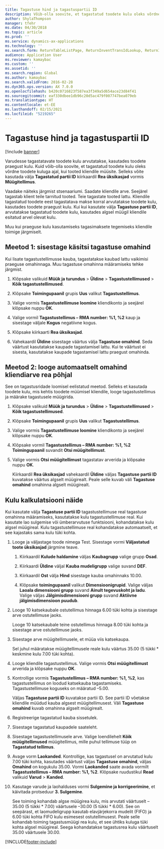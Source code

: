```yaml
---
title: Tagastuse hind ja tagastuspartii ID
description: Võib-olla soovite, et tagastatud toodete kulu oleks võrdne toodete kuluga ajal, kui tooted kliendile müüsite. Seda saate määrata valikuga **Tagastatud partii ID**.
author: ShylaThompson
manager: tfehr
ms.date: 04/30/2018
ms.topic: article
ms.prod: ''
ms.service: dynamics-ax-applications
ms.technology: ''
ms.search.form: ReturnTableListPage, ReturnInventTransIdLookup, ReturnItemNumLookup
audience: Application User
ms.reviewer: kamaybac
ms.custom: ''
ms.assetid: ''
ms.search.region: Global
ms.author: kamaybac
ms.search.validFrom: 2016-02-28
ms.dyn365.ops.version: AX 7.0.0
ms.openlocfilehash: b420c0716823f587ea3f349a5d654ace23d84f41
ms.sourcegitcommit: eaf330dbee1db96c20d5ac479f007747bea079eb
ms.translationtype: HT
ms.contentlocale: et-EE
ms.lasthandoff: 02/15/2021
ms.locfileid: "5219265"
---
```

# <a name="return-cost-price-and-return-lot-id"></a>Tagastuse hind ja tagastuspartii ID        

[!include [banner](../includes/banner.md)]



Varudesse tagastatavate toodete kulu arvutatakse, kasutades toodete praegust kulu. Kuid võib-olla soovite, et tagastatud toodete kulu oleks võrdne toodete kuluga ajal, kui tooted kliendile müüsite. Selleks võite kasutada välja **Tagastatud partii ID** kiirkaardil **Rea üksikasjad** vormis **Müügitellimus**.

Vaadake näiteks järgmist stsenaariumi. Saadate kliendile arve. Seejärel tagastab klient teile tarnitud tooted. Teie tagastate tooted lattu. Kliendile tagastatud toodete eest tagastatava makse korral arvutatakse toodete kulu, kasutades toodete praegust kulu. Kui kui kasutate välja **Tagastuse partii ID**, arvutatakse tagastatud toodete kulu, kasutades algsel müügil kliendile esitatud arvel olevat kulu.

Muu kui praeguse kulu kasutamiseks tagasimaksete tegemiseks kliendile toimige järgmiselt.

## <a name="method-1-manually-enter-the-return-cost-price"></a>Meetod 1: sisestage käsitsi tagastuse omahind

Kui lisate tagastustellimusse kauba, tagastatakse kaubad lattu vaikimisi praeguse omahinnaga. Muu tagastuse omahinna määramiseks tehke järgmist.

1.  Klõpsake valikuid **Müük ja turundus** \> **Üldine** \> **Tagastustellimused** \> **Kõik tagastustellimused**.

2.  Klõpsake **Toimingupaanil** grupis **Uus** valikut **Tagastustellimus**.

3.  Valige vormis **Tagastustellimuse loomine** kliendikonto ja seejärel klõpsake nuppu **OK**.

4.  Valige vormil **Tagastustellimus – RMA number: %1, %2** kaup ja sisestage väljale **Kogus** negatiivne kogus.

5.  Klõpsake kiirkaarti **Rea üksikasjad**.

6.  Vahekaardil **Üldine** sisestage väärtus välja **Tagastuse omahind**. Seda väärtust kasutatakse kaupade tagastamisel lattu. Kui te väärtust ei sisesta, kasutatakse kaupade tagastamisel lattu praegust omahinda.

## <a name="method-2-automatically-generate-the-cost-price-based-on-the-customer-invoice-line"></a>Meetod 2: looge automaatselt omahind kliendiarve rea põhjal

See on tagastusridade loomisel eelistatud meetod. Selleks et kasutada toodete kulu, mis kehtis toodete müümisel kliendile, looge tagastustellimus ja määrake tagastusele müügirida.

1.  Klõpsake valikuid **Müük ja turundus** \> **Üldine** \> **Tagastustellimused** \> **Kõik tagastustellimused**.

2.  Klõpsake **Toimingupaanil** grupis **Uus** valikut **Tagastustellimus**.

3.  Valige vormis **Tagastustellimuse loomine** kliendikonto ja seejärel klõpsake nuppu **OK**.

4.  Klõpsake vormil **Tagastustellimus – RMA number: %1, %2** **Toimingupaanil** suvandit **Otsi müügitellimust**.

5.  Valige vormis **Otsi müügitellimust** tagastatav arverida ja klõpsake nuppu **OK**.
    
    Kiirkaardil **Rea üksikasjad** vahekaardil **Üldine** väljas **Tagastuse partii ID** kuvatakse väärtus algselt müügirealt. Peale selle kuvab väli **Tagastuse omahind** omahinna algselt müügirealt.

## <a name="cost-calculation-example"></a>Kulu kalkulatsiooni näide

Kui kasutate välja **Tagastuse partii ID** tagastustellimuse real tagastuse omahinna määramiseks, kasutatakse kulu tagastustellimuse real. Kui kasutate lao sulgemise või ümberarvutuse funktsiooni, kohandatakse kulu algsel müügireal. Kulu tagastustellimuse real kohandatakse automaatselt, et see kajastaks sama kulu tüki kohta.

1.  Looge ja väljastage toode nimega Test. Sisestage vormi **Väljastatud toote üksikasjad** järgmine teave.
    
    1.  Kiirkaardil **Kulude haldamine** väljas **Kaubagrupp** valige grupp **Osad**.
    
    2.  Kiirkaardi **Üldine** väljal **Kauba mudeligrupp** valige suvand **DEF**.
    
    3.  Kiirkaardil **Ost** välja **Hind** sisestage kauba omahinnaks 10.00.
    
    4.  Klõpsake **toimingupaanil** valikut **Dimensioonigrupid**. Valige väljas **Laoala dimensiooni grupp** suvand **Ainult tegevuskoht ja ladu**. Valige väljas **Jälgimisdimensiooni grupp** suvand **Aktiivne jälgimisdimensioon puudub**.

2.  Looge 10 katsekaubale ostutellimus hinnaga 6.00 tüki kohta ja sisestage arve ostutellimuse jaoks.
    
    Looge 10 katsekaubale teine ostutellimus hinnaga 8.00 tüki kohta ja sisestage arve ostutellimuse jaoks.

3.  Sisestage arve müügitellimusele, et müüa viis katsekaupa.
    
    Sel juhul määratakse müügitellimusele reale kulu väärtus 35.00 (5 tükki \* keskmine kulu 7.00 tüki kohta).

4.  Looge kliendile tagastustellimus. Valige vormis **Otsi müügitellimust** arverida ja klõpsake nuppu **OK**.

5.  Kontrollige vormis **Tagastustellimus – RMA number: %1, %2**, kas tagastustellimus on loodud katsekauba tagastamiseks. Tagastustellimuse koguseks on määratud –5.00.
    
    Väljas **Tagastuse partii ID** kuvatakse partii ID. See partii ID võetakse kliendile müüdud kauba algsest müügitellimusest. Väli **Tagastuse omahind** kuvab omahinna algselt müügirealt.

6.  Registreerige tagastatud kauba sissetulek.

7.  Sisestage tagastatud kaupadele saateleht.

8.  Sisestage tagastustellimusele arve. Valige loendilehelt **Kõik müügitellimused** müügitellimus, mille puhul tellimuse tüüp on **Tagastatud tellimus**.

9.  Avage vorm **Laokanded**. Kontrollige, kas tagastusel on arvutatud kulu 7.00 tüki kohta, kasutades väärtust väljas **Tagastuse omahind**, väljas **Omahind** on kogukulu 35.00. Vormi **Laokanded** saate avada vormilt **Tagastustellimus – RMA number: %1, %2**. Klõpsake ruudustikul **Read** valikuid **Varud** \> **Kanded**.

10. Kasutage varude ja laohalduses vormi **Sulgemine ja korrigeerimine**, et käivitada protseduur **3. Sulgemine**.
    
    See toiming kohandab algse müügirea kulu, mis arvutati väärtuselt –35.00 (5 tükki \* 7.00) väärtusele –30.00 (5 tükki \* 6.00). See on seepärast, et laomudeligrupp kasutab elavjärjekorra mudelit (FIFO) ja 6.00 tüki kohta FIFO kulu esimesest ostutellimusest. Peale selle kohandab toiming tagastusmüügi rea kulu, et see ühtiks kuluga tüki kohta algsel müügireal. Seega kohandatakse tagastusrea kulu väärtuselt 35.00 väärtusele 30.00.






[!INCLUDE[footer-include](../../includes/footer-banner.md)]